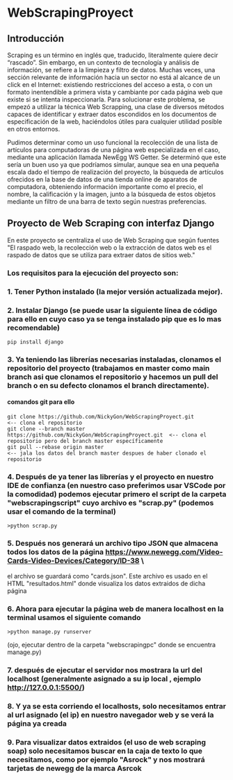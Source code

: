 # WebScrapingProyect
## Introducción

Scraping es un término en inglés que, traducido, literalmente quiere decir “rascado”. Sin embargo, en un contexto de tecnología y análisis de información, se refiere a la limpieza y filtro de datos. Muchas veces, una sección relevante de información hacia un sector no está al alcance de un click en el Internet: existiendo restricciones del acceso a esta, o con un formato inentendible a primera vista y cambiante por cada página web que existe si se intenta inspeccionarla. Para solucionar este problema, se empezó a utilizar la técnica Web Scrapping, una clase de diversos métodos capaces de identificar y extraer datos escondidos en los documentos de especificación de la web, haciéndolos útiles para cualquier utilidad posible en otros entornos. 

Pudimos determinar como un uso funcional la recolección de una lista de artículos para computadoras de una página web especializada en el caso, mediante una aplicación llamada NewEgg WS Getter. Se determinó que este sería un buen uso ya que podríamos simular, aunque sea en una pequeña escala dado el tiempo de realización del proyecto, la búsqueda de artículos ofrecidos en la base de datos de una tienda online de aparatos de computadora, obteniendo información importante como el precio, el nombre, la calificación y la imagen, junto a la búsqueda de estos objetos mediante un filtro de una barra de texto según nuestras preferencias.

## Proyecto de Web Scraping con interfaz Django

En este proyecto se centraliza el uso de Web Scraping que según fuentes "El raspado web, la recolección web o la extracción de datos web es el raspado de datos que se utiliza para extraer datos de sitios web."

### Los requisitos para la ejecución del proyecto son:

### 1. Tener Python instalado (la mejor versión actualizada mejor).
### 2. Instalar Django (se puede usar la siguiente línea de código para ello en cuyo caso ya se tenga instalado pip que es lo mas recomendable)
```
pip install django
```
### 3. Ya teniendo las librerías necesarias instaladas, clonamos el repositorio del proyecto (trabajamos en master como main branch asi que clonamos el repositorio y hacemos un pull del branch o en su defecto clonamos el branch directamente).
#### comandos git para ello
```
git clone https://github.com/NickyGon/WebScrapingProyect.git                  <-- clona el repositorio
git clone --branch master https://github.com/NickyGon/WebScrapingProyect.git  <-- clona el repositorio pero del branch master específicamente
git pull --rebase origin master                                               <-- jala los datos del branch master despues de haber clonado el repositorio
```
### 4. Después de ya tener las librerías y el proyecto en nuestro IDE de confianza (en nuestro caso preferimos usar VSCode por la comodidad) podemos ejecutar primero el script de la carpeta "webscrapingscript" cuyo archivo es "scrap.py" (podemos usar el comando de la terminal)
```
>python scrap.py
```
### 5. Después nos generará un archivo tipo JSON que almacena todos los datos de la página https://www.newegg.com/Video-Cards-Video-Devices/Category/ID-38 \
el archivo se guardará como "cards.json". Este archivo es usado en el HTML "resultados.html" donde visualiza los datos extraidos de  dicha página
### 6. Ahora para ejecutar la página web de manera localhost en la terminal usamos el siguiente comando
```
>python manage.py runserver
```
(ojo, ejecutar dentro de la carpeta "webscrapingpc" donde se encuentra manage.py)
### 7. después de ejecutar el servidor nos mostrara la url del localhost (generalmente asignado a su ip local , ejemplo http://127.0.0.1:5500/)
### 8. Y ya se esta corriendo el localhosts, solo necesitamos entrar al url asignado (el ip) en nuestro navegador web y se verá la página ya creada
### 9. Para visualizar datos extraidos (el uso de web scraping soap) solo necesitamos buscar en la caja de texto lo que necesitamos, como por ejemplo "Asrock" y nos mostrará tarjetas de newegg de la marca Asrcok

